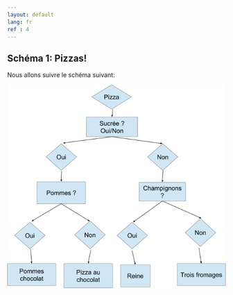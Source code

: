 ```yaml
---
layout: default
lang: fr
ref : 4
---
```

## Schéma 1: Pizzas!

Nous allons suivre le schéma suivant: 

![image](assets/images/image22.png)






